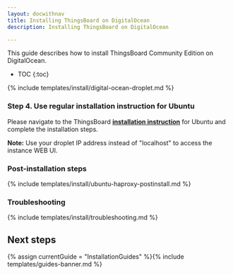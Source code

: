 ```yaml
---
layout: docwithnav
title: Installing ThingsBoard on DigitalOcean 
description: Installing ThingsBoard on DigitalOcean

---
```


This guide describes how to install ThingsBoard Community Edition on DigitalOcean. 

* TOC
{:toc}

{% include templates/install/digital-ocean-droplet.md %} 

### Step 4. Use regular installation instruction for Ubuntu

Please navigate to the ThingsBoard [**installation instruction**](/docs/user-guide/install/ubuntu/) 
for Ubuntu and complete the installation steps.

**Note:** Use your droplet IP address instead of "localhost" to access the instance WEB UI.

### Post-installation steps

{% include templates/install/ubuntu-haproxy-postinstall.md %}

### Troubleshooting

{% include templates/install/troubleshooting.md %}

## Next steps

{% assign currentGuide = "InstallationGuides" %}{% include templates/guides-banner.md %}




